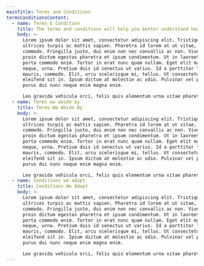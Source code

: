 ```yaml
---
mainTitle: Terms and Conditions
termsConditionsContent:
  - name: Terms & Condition
    title: The terms and conditions will help you better understand how we serve you
    body: >-
      Lorem ipsum dolor sit amet, consectetur adipiscing elit. Tristique
      ultrices turpis ac mattis sapien. Pharetra id lorem at ut vitae, lorem
      commodo. Fringilla justo, dui enim non nec convallis ac non. Viverra cum
      proin dictum egestas pharetra et ipsum condimentum. Ut in laoreet ultrices
      porta commodo enim. Tortor in erat nunc quam nullam. Eget elit magna
      neque, urna. Pretium duis id senectus ut varius. Id a porttitor lacus,
      mauris, commodo. Elit, arcu scelerisque mi, tellus. Ut consectetur
      eleifend sit in. Ipsum dictum at molestie ac odio. Pulvinar vel proin
      purus dui nunc neque enim magna enim.

      Leo gravida vehicula orci, felis quis elementum urna vitae pharetra. Risus neque id etiam ullamcorper adipiscing tellus. Blandit a dictum lorem facilisis. Nullam malesuada quisque nec eget tempus elementum nascetur aenean. Aliquet tempor amet pulvinar dictum. Est integer amet nascetur sem urna velit sed. Cursus blandit lorem lectus orci, lacus sit. Imperdiet scelerisque et quis dictumst sed quam. Accumsan quis nunc donec sagittis, dui, tincidunt enim. Purus praesent diam morbi mi. Sed dolor fringilla curabitur arcu. Tincidunt neque mattis fames sed massa. Vestibulum bibendum tellus pharetra justo morbi at ornare molestie. Sit volutpat amet gravida scelerisque etiam metus. Nibh felis velit, sodales sed tellus erat. Neque.
  - name: Terms we abide by
    title: Terms We Abide By
    body: >-
      Lorem ipsum dolor sit amet, consectetur adipiscing elit. Tristique
      ultrices turpis ac mattis sapien. Pharetra id lorem at ut vitae, lorem
      commodo. Fringilla justo, dui enim non nec convallis ac non. Viverra cum
      proin dictum egestas pharetra et ipsum condimentum. Ut in laoreet ultrices
      porta commodo enim. Tortor in erat nunc quam nullam. Eget elit magna
      neque, urna. Pretium duis id senectus ut varius. Id a porttitor lacus,
      mauris, commodo. Elit, arcu scelerisque mi, tellus. Ut consectetur
      eleifend sit in. Ipsum dictum at molestie ac odio. Pulvinar vel proin
      purus dui nunc neque enim magna enim.

      Leo gravida vehicula orci, felis quis elementum urna vitae pharetra. Risus neque id etiam ullamcorper adipiscing tellus. Blandit a dictum lorem facilisis. Nullam malesuada quisque nec eget tempus elementum nascetur aenean. Aliquet tempor amet pulvinar dictum. Est integer amet nascetur sem urna velit sed. Cursus blandit lorem lectus orci, lacus sit. Imperdiet scelerisque et quis dictumst sed quam. Accumsan quis nunc donec sagittis, dui, tincidunt enim. Purus praesent diam morbi mi. Sed dolor fringilla curabitur arcu. Tincidunt neque mattis fames sed massa. Vestibulum bibendum tellus pharetra justo morbi at ornare molestie. Sit volutpat amet gravida scelerisque etiam metus. Nibh felis velit, sodales sed tellus erat. Neque.
  - name: Conditions we adopt
    title: Conditions We Adopt
    body: >-
      Lorem ipsum dolor sit amet, consectetur adipiscing elit. Tristique
      ultrices turpis ac mattis sapien. Pharetra id lorem at ut vitae, lorem
      commodo. Fringilla justo, dui enim non nec convallis ac non. Viverra cum
      proin dictum egestas pharetra et ipsum condimentum. Ut in laoreet ultrices
      porta commodo enim. Tortor in erat nunc quam nullam. Eget elit magna
      neque, urna. Pretium duis id senectus ut varius. Id a porttitor lacus,
      mauris, commodo. Elit, arcu scelerisque mi, tellus. Ut consectetur
      eleifend sit in. Ipsum dictum at molestie ac odio. Pulvinar vel proin
      purus dui nunc neque enim magna enim.

      Leo gravida vehicula orci, felis quis elementum urna vitae pharetra. Risus neque id etiam ullamcorper adipiscing tellus. Blandit a dictum lorem facilisis. Nullam malesuada quisque nec eget tempus elementum nascetur aenean. Aliquet tempor amet pulvinar dictum. Est integer amet nascetur sem urna velit sed. Cursus blandit lorem lectus orci, lacus sit. Imperdiet scelerisque et quis dictumst sed quam. Accumsan quis nunc donec sagittis, dui, tincidunt enim. Purus praesent diam morbi mi. Sed dolor fringilla curabitur arcu. Tincidunt neque mattis fames sed massa. Vestibulum bibendum tellus pharetra justo morbi at ornare molestie. Sit volutpat amet gravida scelerisque etiam metus. Nibh felis velit, sodales sed tellus erat. Neque.
---
```

